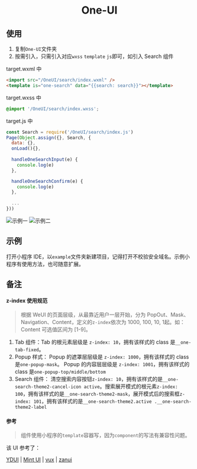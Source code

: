 <h1 align=center> One-UI </h1>

## 使用
1. 复制`One-UI`文件夹
2. 按需引入，只需引入对应`wxss` `template` `js`即可，如引入 Search 组件

target.wxml 中
```html
<import src="/OneUI/search/index.wxml" />
<template is="one-search" data="{{search: search}}"></template>
```
target.wxss 中
```css
@import '/OneUI/search/index.wxss';
```
target.js 中
```js
const Search = require('/OneUI/search/index.js')
Page(Object.assign({}, Search, {
  data: {},
  onLoad(){},
  
  handleOneSearchInput(e) {
    console.log(e)
  },

  handleOneSearchConfirm(e) {
    console.log(e)
  },
  
  ...
}))
```
![示例一](http://www.shiningjack.com/assets/uploads/search.jpg)  ![示例二](http://www.shiningjack.com/assets/uploads/search1.jpg)

## 示例
打开小程序 IDE，以`example`文件夹新建项目，记得打开不校验安全域名。示例小程序有使用方法，也可随意扩展。

## 备注
#### z-index 使用规范
> 根据 WeUI 的页面层级，从最靠近用户一层开始，分为 PopOut、Mask、Navigation、Content，定义的`z-index`依次为 1000, 100, 10, 1起。如： Content 可选值区间为 [1-9]。


1. Tab 组件：Tab 的根元素层级是 `z-index: 10`，拥有该样式的 class 是`__one-tab-fixed`。
2. Popup 样式： Popup 的遮罩层层级是 `z-index: 1000`，拥有该样式的 class 是`one-popup-mask`。 Popup 的内容层层级是 `z-index: 1001`，拥有该样式的 class 是`one-popup-top/middle/bottom`
3. Search 组件： 清空搜索内容按钮`z-index: 10`，拥有该样式的是`__one-search-theme2-cancel-icon active`。搜索展开模式的根元素`z-index: 100`，拥有该样式的是`__one-search-theme2-mask`，展开模式后的搜索框`z-index: 101`，拥有该样式的是`__one-search-theme2.active .__one-search-theme2-label`
#### 参考
> 组件使用小程序的`template`容器写，因为`component`的写法有兼容性问题。

该 UI 参考了：

[YDUI](http://vue.ydui.org/) | [Mint UI](http://mint-ui.github.io/#!/zh-cn) | [vux](https://vux.li/#/) | [zanui](https://github.com/youzan/zanui-weapp)
